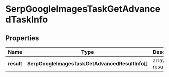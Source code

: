 # SerpGoogleImagesTaskGetAdvancedTaskInfo

## Properties

| Name | Type | Description | Notes |
|------------ | ------------- | ------------- | -------------|
**result** | **SerpGoogleImagesTaskGetAdvancedResultInfo[]** | array of results |[optional]|